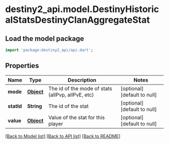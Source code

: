 # destiny2_api.model.DestinyHistoricalStatsDestinyClanAggregateStat

## Load the model package
```dart
import 'package:destiny2_api/api.dart';
```

## Properties
Name | Type | Description | Notes
------------ | ------------- | ------------- | -------------
**mode** | [**Object**](Object.md) | The id of the mode of stats (allPvp, allPvE, etc) | [optional] [default to null]
**statId** | **String** | The id of the stat | [optional] [default to null]
**value** | [**Object**](Object.md) | Value of the stat for this player | [optional] [default to null]

[[Back to Model list]](../README.md#documentation-for-models) [[Back to API list]](../README.md#documentation-for-api-endpoints) [[Back to README]](../README.md)


